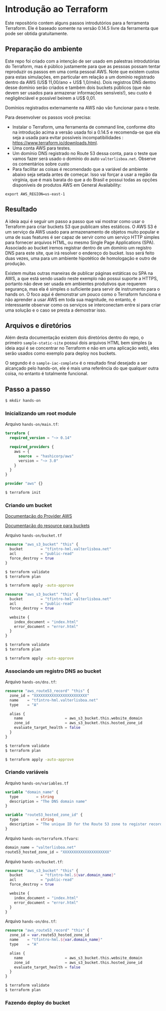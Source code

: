 # Introdução ao Terraform

Este repositório contem alguns passos introdutórios para a ferramenta Terraform. Ele é baseado
somente na versão 0.14.5 livre da ferramenta que pode ser obtida gratuitamente.

## Preparação do ambiente

Este repo foi criado com a intenção de ser usado em palestras introdutórias do Terraform, mas é público justamente para que as pessoas possam tentar reproduzir os passos em uma conta pessoal AWS. Note que existem custos para estas simulações, em particular em relação a um domínio registrado dentro da AWS (US$ 11,00/ano + US$ 1,0/mês). Dois registros DNS dentro desse domínio serão criados e também dois buckets públicos (que não devem ser usados para armazenar informações sensíveis!), seu custo é negligênciável e possível beirem a US$ 0,01.

Domínios registrados externamente na AWS não vão funcionar para o teste.

Para desenvolver os passos você precisa:

- Instalar o Terraform, uma ferramenta de command line, conforme dito na introdução acima a versão usada foi a 0.14.5 e recomenda-se que ela seja a usada para evitar possíveis incompatibilidades : https://www.terraform.io/downloads.html.
- Uma conta AWS para testes.
- Um domínio DNS registrado no Route 53 dessa conta, para o teste que vamos fazer será usado o domínio do auto `valterlisboa.net`. Observe os comentários sobre custo
- Para facilitar as coisas é recomendado que a variável de ambiente abaixo seja setada antes de começar. Isso vai forçar a usar a região da virgínia, que é mais barata do que  a do Brasil e possui todas as opções disponíveis de produtos AWS em General Availability:

```
export AWS_REGION=us-east-1
```

## Resultado

A ideia aqui é seguir um passo a passo que vai mostrar como usar o Terraform para criar buckets S3 que publicam sites estáticos. O AWS S3 é um serviço da AWS usado para armazenamento de objetos muito popular e uma de suas features é ser capaz de servir como um serviço HTTP simples para fornecer arquivos HTML, ou mesmo Single Page Applications (SPA). Associado ao bucket iremos registrar dentro de um domínio um registro DNS para este site, que irá resolver o endereço do bucket. Isso será feito duas vezes, uma para um ambiente hipotético de homologação e outro de produção. 

Existem muitas outras maneiras de publicar páginas estáticas ou SPA na AWS, a que está sendo usado neste exemplo não possui suporte a HTTPS, portanto não deve ser usada em ambientes produtivos que requerem segurança, mas ela é simples o suficiente para servir de instrumento para o hands on. O foco aqui é demonstrar um pouco como o Terraform funciona e não aprender a usar AWS em toda sua magnitude, no entanto, é interessante observar como os serviços se interconectam entre si para criar uma solução e o caso se presta a demostrar isso.

## Arquivos e diretórios

Além desta documentação existem dois diretórios dentro do repo, o primeiro `sample-static-site` possui dois arquivos HTML bem simples (a ideia aqui é se concentrar no Terraform e não em uma aplicação web), eles serão usados como exemplo para deploy nos buckets. 

O segundo é o `sample-iac-complete` é o resultado final desejado a ser alcançado pelo hands-on, ele é mais uma referência do que qualquer outra coisa, no entanto é totalmente funcional. 

## Passo a passo

```bash
$ mkdir hands-on
```

### Inicializando um root module

Arquivo `hands-on/main.tf`:

```terraform
terraform {
  required_version = "~> 0.14"

  required_providers {
    aws = {
      source  = "hashicorp/aws"
      version = "~> 3.0"
    }
  }
}

provider "aws" {}
```

```bash
$ terraform init
```

### Criando um bucket

[Documentação do Provider AWS](https://registry.terraform.io/providers/hashicorp/aws/latest/docs/resources/s3_bucket)

[Documentação do resource para buckets](https://registry.terraform.io/providers/hashicorp/aws/latest/docs/resources/s3_bucket)

Arquivo `hands-on/bucket.tf`

```terraform
resource "aws_s3_bucket" "this" {
  bucket        = "tfintro-hml.valterlisboa.net"
  acl           = "public-read"
  force_destroy = true
}
```

```bash
$ terraform validate
$ terraform plan 
```

```bash
$ terraform apply -auto-approve
```

```terraform
resource "aws_s3_bucket" "this" {
  bucket        = "tfintro-hml.valterlisboa.net"
  acl           = "public-read"
  force_destroy = true

  website {
    index_document = "index.html"
    error_document = "error.html"
  }
}
```

```bash
$ terraform validate
$ terraform plan 
```

```bash
$ terraform apply -auto-approve
```

### Associando um registro DNS ao bucket

Arquivo `hands-on/dns.tf`:

```terraform
resource "aws_route53_record" "this" {
  zone_id = "XXXXXXXXXXXXXXXXXXXXXXXX"
  name    = "tfintro-hml.valterlisboa.net"
  type    = "A"

  alias {
    name                   = aws_s3_bucket.this.website_domain
    zone_id                = aws_s3_bucket.this.hosted_zone_id
    evaluate_target_health = false
  }
}
```

```bash
$ terraform validate
$ terraform plan 
```

```bash
$ terraform apply -auto-approve
```

### Criando variáveis

Arquivo `hands-on/variables.tf`

```terraform
variable "domain_name" {
  type        = string
  description = "The DNS domain name"
}

variable "route53_hosted_zone_id" {
  type        = string
  description = "The unique ID for the Route 53 zone to register records"
}
```

Arquivo `hands-on/terraform.tfvars`:

```terraform
domain_name = "valterlisboa.net"
route53_hosted_zone_id = "XXXXXXXXXXXXXXXXXXXXX"
```

Arquivo `hands-on/bucket.tf`:

```terraform
resource "aws_s3_bucket" "this" {
  bucket        = "tfintro-hml.${var.domain_name}"
  acl           = "public-read"
  force_destroy = true

  website {
    index_document = "index.html"
    error_document = "error.html"
  }
}
```

Arquivo `hands-on/dns.tf`:

```terraform
resource "aws_route53_record" "this" {
  zone_id = var.route53_hosted_zone_id
  name    = "tfintro-hml.${var.domain_name}"
  type    = "A"

  alias {
    name                   = aws_s3_bucket.this.website_domain
    zone_id                = aws_s3_bucket.this.hosted_zone_id
    evaluate_target_health = false
  }
}
```

```bash
$ terraform validate
$ terraform plan 
```

### Fazendo deploy do bucket

